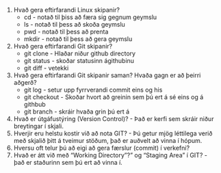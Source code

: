 
1. Hvað gera eftirfarandi Linux skipanir?
    * cd - notað til þiss að færa sig gegnum geymslu
    * ls -  notað til þess að skoða geymslu
    * pwd - notað til þess að prenta
    * mkdir - notað til þess að gera geymslu
2. Hvað gera eftirfarandi Git skipanir?
    * git clone - Hlaðar niður github directory
    * git status - skoðar statusinn ágithubinu
    * git diff -  vetekki
3. Hvað gera eftirfarandi Git skipanir saman? Hvaða gagn er að  þeirri aðgerð?
    * git log - setur upp fyrrverandi commit eins og his 
    * git checkout - Skoðar hvort að greinin sem þú ert á sé eins og á githbub
    * git branch - skráir hvaða grin þú ert á
4. Hvað er útgáfustýring (Version Control)? - Það er kerfi sem skráir niður breytingar í skjali.
5. Hverjir eru helstu kostir við að nota GIT? - Þú getur mjög léttilega verið með skjalið þitt á tveimur stöðum, það er auðvelt að vinna í hópum.
6. Hversu oft telur þú að eigi að gera færslur (commit) í verkefni?
7. Hvað er átt við með “Working Directory”?” og “Staging Area” í GIT? - það er staðurinn sem þú ert að vinna í.